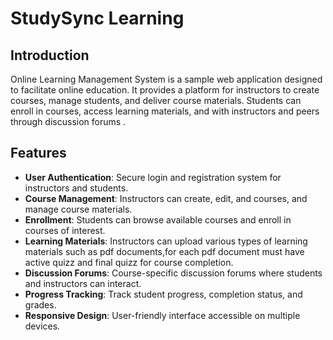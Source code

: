 # StudySync Learning

## Introduction
 Online Learning Management System is a sample web application  designed to facilitate online education. It provides a platform for instructors to create courses, manage students, and deliver course materials. Students can enroll in courses, access learning materials, and with instructors and peers through discussion forums .

 ## Features
-	**User Authentication**: Secure login and registration system for instructors and students.
-	**Course Management**: Instructors can create, edit, and courses, and manage course materials.
-	**Enrollment**: Students can browse available courses and enroll in courses of interest.
-	**Learning Materials**: Instructors can upload various types of learning materials such as pdf documents,for each pdf document must have active quizz and final quizz for course completion.
-	**Discussion Forums**: Course-specific discussion forums where students and instructors can interact.
-	**Progress Tracking**: Track student progress, completion status, and grades.
-	**Responsive Design**: User-friendly interface accessible on multiple devices.


